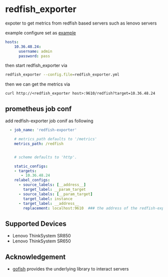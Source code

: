 # redfish_exporter
expoter to get  metrics from redfish based servers such as lenovo servers



example configure set as [example](./scripts/redfish_exporter.yml)
```yaml
hosts:
    10.36.48.24:
      username: admin
      password: pass
```



then start redfish_exporter via 
```sh
redfish_exporter --config.file=redfish_exporter.yml
```

then we can get the metrics via 
```
curl http://<redfish_exporter host>:9610/redfish?target=10.36.48.24

```

## prometheus job conf
add redfish-exporter job conif as following
```yaml
  - job_name: 'redfish-exporter'

    # metrics_path defaults to '/metrics'
    metrics_path: /redfish


    # scheme defaults to 'http'.

    static_configs:
    - targets:
       - 10.36.48.24
    relabel_configs:
      - source_labels: [__address__]
        target_label: __param_target
      - source_labels: [__param_target]
        target_label: instance
      - target_label: __address__
        replacement: localhost:9610  ### the address of the redfish-exporter address
````


## Supported Devices
- Lenovo ThinkSystem SR850
- Lenovo ThinkSystem SR650

## Acknowledgement

- [gofish](github.com/stmcginnis/gofish) provides the underlying library to interact servers  